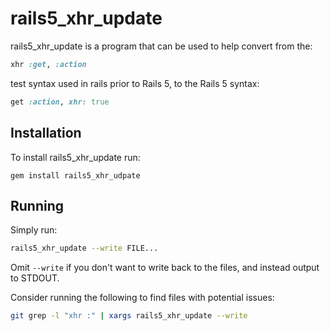 # rails5_xhr_update

rails5_xhr_update is a program that can be used to help convert from the:

```ruby
xhr :get, :action
```

test syntax used in rails prior to Rails 5, to the Rails 5 syntax:

```ruby
get :action, xhr: true
```

## Installation

To install rails5_xhr_update run:

    gem install rails5_xhr_udpate


## Running

Simply run:

```sh
rails5_xhr_update --write FILE...
```

Omit ``--write`` if you don't want to write back to the files, and instead
output to STDOUT.

Consider running the following to find files with potential issues:

```sh
git grep -l "xhr :" | xargs rails5_xhr_update --write
```
